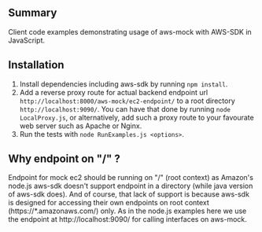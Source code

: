 ## Summary ##
Client code examples demonstrating usage of aws-mock with AWS-SDK in JavaScript.

## Installation ##
1. Install dependencies including aws-sdk by running `npm install`.
2. Add a reverse proxy route for actual backend endpoint url `http://localhost:8000/aws-mock/ec2-endpoint/` to a root directory `http://localhost:9090/`. You can have that done by running `node LocalProxy.js`, or alternatively, add such a proxy route to your favourate web server such as Apache or Nginx. 
3. Run the tests with `node RunExamples.js <options>`.

## Why endpoint on "/" ? ##
Endpoint for mock ec2 should be running on "/" (root context) as Amazon's node.js aws-sdk doesn't support endpoint in a directory (while java version of aws-sdk does). 
And of course, that lack of support is because aws-sdk is designed for accessing their own endpoints on root context (https://*.amazonaws.com/) only. 
As in the node.js examples here we use the endpoint at http://localhost:9090/ for calling interfaces on aws-mock. 
